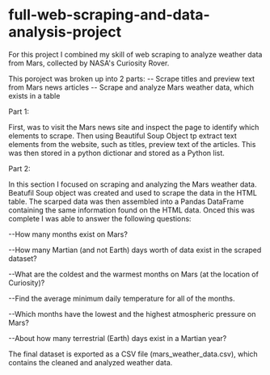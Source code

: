 # full-web-scraping-and-data-analysis-project

For this project I combined my skill of web scraping to analyze weather data from Mars, collected by NASA's Curiosity Rover. 

This poroject was broken up into 2 parts: 
-- Scrape titles and preview text from Mars news articles
-- Scrape and analyze Mars weather data, which exists in a table

Part 1: 

First, was to visit the Mars news site and inspect the page to identify which elements to scrape. Then using Beautiful Soup Object tp extract text elements from the website, such as titles, preview text of the articles. This was then stored in a python dictionar and stored as a Python list. 

Part 2: 

In this section I focused on scraping and analyzing the Mars weather data. Beatufil Soup object was created and used to scrape the data in the HTML table. The scarped data was then assembled into a Pandas DataFrame containing the same information found on the HTML data. Onced this was complete I was able to answer the following questions:

--How many months exist on Mars?

--How many Martian (and not Earth) days worth of data exist in the scraped dataset?

--What are the coldest and the warmest months on Mars (at the location of Curiosity)?

--Find the average minimum daily temperature for all of the months.

--Which months have the lowest and the highest atmospheric pressure on Mars? 

--About how many terrestrial (Earth) days exist in a Martian year? 

The final dataset is exported as a CSV file (mars_weather_data.csv), which contains the cleaned and analyzed weather data.
